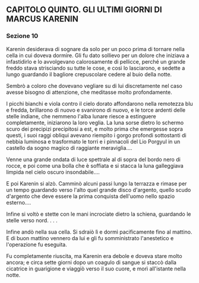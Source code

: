 ## CAPITOLO QUINTO. GLI ULTIMI GIORNI DI MARCUS KARENIN

### Sezione 10

Karenin desiderava di sognare da solo per un poco prima di tornare nella cella in cui doveva dormire. Gli fu dato sollievo per un dolore che iniziava a infastidirlo e lo avvolgevano calorosamente di pellicce, perché un grande freddo stava strisciando su tutte le cose, e così lo lasciarono, e sedette a lungo guardando il bagliore crepuscolare cedere al buio della notte.

Sembrò a coloro che dovevano vegliare su di lui discretamente nel caso avesse bisogno di attenzione, che meditasse molto profondamente.

I picchi bianchi e viola contro il cielo dorato affondarono nella remotezza blu e fredda, brillarono di nuovo e svanirono di nuovo, e le torce ardenti delle stelle indiane, che nemmeno l'alba lunare riesce a estinguere completamente, iniziarono la loro veglia. La luna sorse dietro lo schermo scuro dei precipizi precipitosi a est, e molto prima che emergesse sopra questi, i suoi raggi obliqui avevano riempito i gorgo profondi sottostanti di nebbia luminosa e trasformato le torri e i pinnacoli del Lio Porgyul in un castello da sogno magico di raggiante meraviglia....

Venne una grande ondata di luce spettrale al di sopra del bordo nero di rocce, e poi come una bolla che è soffiata e si stacca la luna galleggiava limpida nel cielo oscuro insondabile....

E poi Karenin si alzò. Camminò alcuni passi lungo la terrazza e rimase per un tempo guardando verso l'alto quel grande disco d'argento, quello scudo d'argento che deve essere la prima conquista dell'uomo nello spazio esterno....

Infine si voltò e stette con le mani incrociate dietro la schiena, guardando le stelle verso nord. . . .

Infine andò nella sua cella. Si sdraiò lì e dormì pacificamente fino al mattino. E di buon mattino vennero da lui e gli fu somministrato l'anestetico e l'operazione fu eseguita.

Fu completamente riuscita, ma Karenin era debole e doveva stare molto ancora; e circa sette giorni dopo un coagulo di sangue si staccò dalla cicatrice in guarigione e viaggiò verso il suo cuore, e morì all'istante nella notte.
